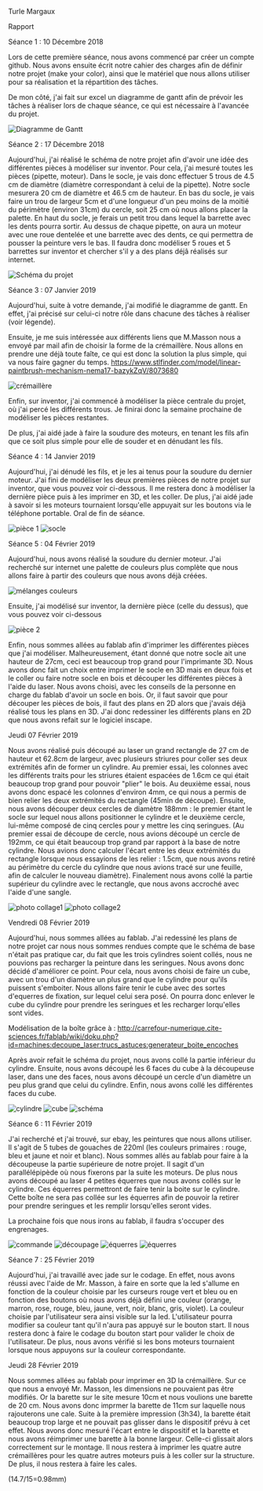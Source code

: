 Turle Margaux                                               

Rapport

Séance 1 : 10 Décembre 2018    

Lors de cette première séance, nous avons commencé par créer un compte github. Nous avons ensuite écrit notre cahier des charges afin de 
définir notre projet (make your color), ainsi que le matériel que nous allons utiliser pour sa réalisation et la répartition des tâches.

De mon côté, j'ai fait sur excel un diagramme de gantt afin de prévoir les tâches à réaliser lors de chaque séance, ce qui est 
nécessaire à l'avancée du projet. 

<img src ="https://github.com/JadeMargaux/MakeYourColor/blob/master/Ressources/Diagramme%20de%20Gantt.png" alt="Diagramme de Gantt"/>


Séance 2 : 17 Décembre 2018

Aujourd'hui, j'ai réalisé le schéma de notre projet afin d'avoir une idée des différentes pièces à modéliser sur inventor. Pour cela, j'ai mesuré toutes les pièces (pipette, moteur). Dans le socle, je vais donc effectuer 5 trous de 4.5 cm de diamètre (diamètre correspondant à celui de la pipette). Notre socle mesurera 20 cm de diamètre et 46.5 cm de hauteur. En bas du socle, je vais faire un trou de largeur 5cm et d'une longueur d'un peu moins de la moitié du périmètre (environ 31cm) du cercle, soit 25 cm où nous allons placer la palette. En haut du socle, je ferais un petit trou dans lequel la barrette avec les dents pourra sortir.
Au dessus de chaque pipette, on aura un moteur avec une roue dentelée et une barrette avec des dents, ce qui permettra de pousser la peinture vers le bas. Il faudra donc modéliser 5 roues et 5 barrettes sur inventor et chercher s'il y a des plans déjâ réalisés sur internet.


<img src ="https://github.com/JadeMargaux/MakeYourColor/blob/master/Ressources/sch%C3%A9ma%20du%20projet.JPG" alt="Schéma du projet"/>


Séance 3 : 07 Janvier 2019

Aujourd'hui, suite à votre demande, j'ai modifié le diagramme de gantt. En effet, j'ai précisé sur celui-ci notre rôle dans chacune des tâches à réaliser (voir légende).

Ensuite, je me suis intéressée aux différents liens que M.Masson nous a envoyé par mail afin de choisir la forme de la crémaillère. Nous allons en prendre une déjà toute faîte, ce qui est donc la solution la plus simple, qui va nous faire gagner du temps. https://www.stlfinder.com/model/linear-paintbrush-mechanism-nema17-bazykZqV/8073680

<img src="https://github.com/JadeMargaux/MakeYourColor/blob/master/Ressources/cr%C3%A9maill%C3%A8re.png" alt="crémaillère"/>

Enfin, sur inventor, j'ai commencé à modéliser la pièce centrale du projet, où j'ai percé les différents trous. Je finirai donc la semaine prochaine de modéliser les pièces restantes.

De plus, j'ai aidé jade à faire la soudure des moteurs, en tenant les fils afin que ce soit plus simple pour elle de souder et en dénudant les fils.


Séance 4 : 14 Janvier 2019

Aujourd'hui, j'ai dénudé les fils, et je les ai tenus pour la soudure du dernier moteur.
J'ai fini de modéliser les deux premières pièces de notre projet sur inventor, que vous pouvez voir ci-dessous. Il me restera donc à modéliser la dernière pièce puis à les imprimer en 3D, et les coller.
De plus, j'ai aidé jade à savoir si les moteurs tournaient lorsqu'elle appuyait sur les boutons via le téléphone portable.
Oral de fin de séance.

<img src ="https://github.com/JadeMargaux/MakeYourColor/blob/master/Ressources/pi%C3%A8ce1.png" alt="pièce 1"/>

<img src ="https://github.com/JadeMargaux/MakeYourColor/blob/master/Ressources/socle.png" alt="socle"/>
                                                                                               
                                                                                         

Séance 5 : 04 Février 2019

Aujourd'hui, nous avons réalisé la soudure du dernier moteur.
J'ai recherché sur internet une palette de couleurs plus complète que nous allons faire à partir des couleurs que nous avons déjà créées.

<img src ="https://github.com/JadeMargaux/MakeYourColor/blob/master/Ressources/m%C3%A9lange%20couleurs.jpg" alt="mélanges couleurs"/>

Ensuite, j'ai modélisé sur inventor, la dernière pièce (celle du dessus), que vous pouvez voir ci-dessous

<img src="https://github.com/JadeMargaux/MakeYourColor/blob/master/Ressources/pi%C3%A8ce2.png" alt="pièce 2"/>

Enfin, nous sommes allées au fablab afin d'imprimer les différentes pièces que j'ai modéliser.
Malheureusement, étant donné que notre socle ait une hauteur de 27cm, ceci est beaucoup trop grand pour l'imprimante 3D. Nous avons donc fait un choix entre imprimer le socle en 3D mais en deux fois et le coller ou faire notre socle en bois et découper les différentes pièces à l'aide du laser. Nous avons choisi, avec les conseils de la personne en charge du fablab d'avoir un socle en bois. Or, il faut savoir que pour découper les pièces de bois, il faut des plans en 2D alors que j'avais déjà réalisé tous les plans en 3D. J'ai donc redessiner les différents plans en 2D que nous avons refait sur le logiciel inscape. 




Jeudi 07 Février 2019

Nous avons réalisé puis découpé au laser un grand rectangle de 27 cm de hauteur et 62.8cm de largeur, avec plusieurs striures pour coller ses deux extrémités afin de former un cylindre. Au premier essai, les colonnes avec les différents traits pour les striures étaient espacées de 1.6cm ce qui était beaucoup trop grand pour pouvoir "plier" le bois. Au deuxième essai, nous avons donc espacé les colonnes d'environ 4mm, ce qui nous a permis de bien relier les deux extrémités du rectangle (45min de découpe). Ensuite, nous avons découper deux cercles de diamètre 188mm : le premier étant le socle sur lequel nous allons positionner le cylindre et le deuxième cercle, lui-même composé de cinq cercles pour y mettre les cinq seringues. (Au premier essai de découpe de cercle, nous avions découpé un cercle de 192mm, ce qui était beaucoup trop grand par rapport à la base de notre cylindre. Nous avions donc calculer l'écart entre les deux extrémités du rectangle lorsque nous essayions de les relier : 1.5cm, que nous avons retiré au périmètre du cercle du cylindre que nous avions tracé sur une feuille, afin de calculer le nouveau diamètre). Finalement nous avons collé la partie supérieur du cylindre avec le rectangle, que nous avons accroché avec l'aide d'une sangle.

<img src="https://github.com/JadeMargaux/MakeYourColor/blob/master/Ressources/socle1.jpeg" alt="photo collage1"/>

<img src="https://github.com/JadeMargaux/MakeYourColor/blob/master/Ressources/socle2.jpeg" alt="photo collage2"/>



Vendredi 08 Février 2019

Aujourd'hui, nous sommes allées au fablab. J'ai redessiné les plans de notre projet car nous nous sommes rendues compte que le schéma de base n'était pas pratique car, du fait que les trois cylindres soient collés, nous ne pouvions pas recharger la peinture dans les seringues. Nous avons donc décidé d'améliorer ce point. Pour cela, nous avons choisi de faire un cube, avec un trou d'un diamètre un plus grand que le cylindre pour qu'ils puissent s'emboiter. Nous allons faire tenir le cube avec des sortes d'equerres de fixation, sur lequel celui sera posé. On pourra donc enlever le cube du cylindre pour prendre les seringues et les recharger lorqu'elles sont vides.

Modélisation de la boîte grâce à :
http://carrefour-numerique.cite-sciences.fr/fablab/wiki/doku.php?id=machines:decoupe_laser:trucs_astuces:generateur_boite_encoches

Après avoir refait le schéma du projet, nous avons collé la partie inférieur du cylindre. Ensuite, nous avons découpé les 6 faces du cube à la découpeuse laser, dans une des faces, nous avons découpé un cercle d'un diamètre un peu plus grand que celui du cylindre.
Enfin, nous avons collé les différentes faces du cube.

<img src="https://github.com/JadeMargaux/MakeYourColor/blob/master/Ressources/cylindre.jpeg" alt="cylindre"/>

<img src="https://github.com/JadeMargaux/MakeYourColor/blob/master/Ressources/cube.jpeg" alt="cube"/>

<img src="https://github.com/JadeMargaux/MakeYourColor/blob/master/Ressources/schéma.jpeg" alt="schéma"/>



Séance 6 : 11 Février 2019

J'ai recherché et j'ai trouvé, sur ebay, les peintures que nous allons utiliser. Il s'agit de 5 tubes de gouaches de 220ml (les couleurs primaires : rouge, bleu et jaune et noir et blanc).
Nous sommes allés au fablab pour faire à la découpeuse la partie supérieure de notre projet. Il sagit d'un parallélépipède où nous fixerons par la suite les moteurs. De plus nous avons découpé au laser 4 petites équerres que nous avons collés sur le cylindre. Ces équerres permettront de faire tenir la boite sur le cylindre. Cette boîte ne sera pas collée sur les équerres afin de pouvoir la retirer pour prendre seringues et les remplir lorsqu'elles seront vides.

La prochaine fois que nous irons au fablab, il faudra s'occuper des engrenages.

<img src="https://github.com/JadeMargaux/MakeYourColor/blob/master/Ressources/peinture.png" alt="commande"/>
<img src="https://github.com/JadeMargaux/MakeYourColor/blob/master/Ressources/découpage.jpeg" alt="découpage"/>
<img src="https://github.com/JadeMargaux/MakeYourColor/blob/master/Ressources/équerres1.jpeg" alt="équerres"/>
<img src="https://github.com/JadeMargaux/MakeYourColor/blob/master/Ressources/équerres2.jpeg" alt="équerres"/>


Séance 7 : 25 Février 2019

Aujourd'hui, j'ai travaillé avec jade sur le codage. En effet, nous avons réussi avec l'aide de Mr. Masson, à faire en sorte que la led s'allume en fonction de la couleur choisie par les curseurs rouge vert et bleu ou en fonction des boutons où nous avons déjà défini une couleur (orange, marron, rose, rouge, bleu, jaune, vert, noir, blanc, gris, violet). La couleur choisie par l'utilisateur sera ainsi visible sur la led. L'utilisateur pourra modifier sa couleur tant qu'il n'aura pas appuyé sur le bouton start. Il nous restera donc à faire le codage du bouton start pour valider le choix de l'utilisateur. De plus, nous avons vérifié si les bons moteurs tournaient lorsque nous appuyons sur la couleur correspondante.


Jeudi 28 Février 2019

Nous sommes allées au fablab pour imprimer en 3D la crémaillère. Sur ce que nous a envoyé Mr. Masson, les dimensions ne pouvaient pas être modifiés. Or la barette sur le site mesure 10cm et nous voulions une barette de 20 cm. Nous avons donc imprmer la barette de 11cm sur laquelle nous rajouterons une cale. Suite à la première impression (3h34), la barette était beaucoup trop large et ne pouvait pas glisser dans le dispositif prévu à cet effet. Nous avons donc mesuré l'écart entre le dispositif et la barette et nous avons réimprimer une barette à la bonne largeur. Celle-ci glissait alors correctement sur le montage. Il nous restera à imprimer les quatre autre crémaillères pour les quatre autres moteurs puis à les coller sur la structure. De plus, il nous restera à faire les cales. 

(14.7/15=0.98mm)

